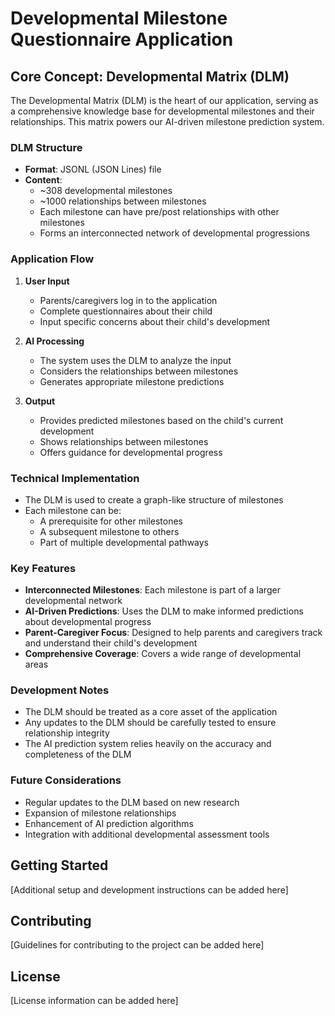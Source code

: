 # Developmental Milestone Questionnaire Application

## Core Concept: Developmental Matrix (DLM)

The Developmental Matrix (DLM) is the heart of our application, serving as a comprehensive knowledge base for developmental milestones and their relationships. This matrix powers our AI-driven milestone prediction system.

### DLM Structure
- **Format**: JSONL (JSON Lines) file
- **Content**: 
  - ~308 developmental milestones
  - ~1000 relationships between milestones
  - Each milestone can have pre/post relationships with other milestones
  - Forms an interconnected network of developmental progressions

### Application Flow
1. **User Input**
   - Parents/caregivers log in to the application
   - Complete questionnaires about their child
   - Input specific concerns about their child's development

2. **AI Processing**
   - The system uses the DLM to analyze the input
   - Considers the relationships between milestones
   - Generates appropriate milestone predictions

3. **Output**
   - Provides predicted milestones based on the child's current development
   - Shows relationships between milestones
   - Offers guidance for developmental progress

### Technical Implementation
- The DLM is used to create a graph-like structure of milestones
- Each milestone can be:
  - A prerequisite for other milestones
  - A subsequent milestone to others
  - Part of multiple developmental pathways

### Key Features
- **Interconnected Milestones**: Each milestone is part of a larger developmental network
- **AI-Driven Predictions**: Uses the DLM to make informed predictions about developmental progress
- **Parent-Caregiver Focus**: Designed to help parents and caregivers track and understand their child's development
- **Comprehensive Coverage**: Covers a wide range of developmental areas

### Development Notes
- The DLM should be treated as a core asset of the application
- Any updates to the DLM should be carefully tested to ensure relationship integrity
- The AI prediction system relies heavily on the accuracy and completeness of the DLM

### Future Considerations
- Regular updates to the DLM based on new research
- Expansion of milestone relationships
- Enhancement of AI prediction algorithms
- Integration with additional developmental assessment tools

## Getting Started
[Additional setup and development instructions can be added here]

## Contributing
[Guidelines for contributing to the project can be added here]

## License
[License information can be added here]